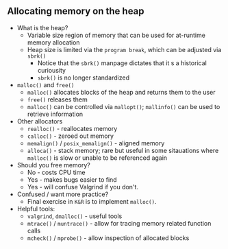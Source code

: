 ## Allocating memory on the heap
- What is the heap?
  - Variable size region of memory that can be used for at-runtime memory allocation
  - Heap size is limited via the `program break`, which can be adjusted via `sbrk()`
    - Notice that the `sbrk()` manpage dictates that it s a historical curiousity
    - `sbrk()` is no longer standardized
- `malloc()` and `free()`
  - `malloc()` allocates blocks of the heap and returns them to the user
  - `free()` releases them
  - `malloc()` can be controlled via `mallopt()`; `mallinfo()` can be used to retrieve information
- Other allocators
  - `realloc()` - reallocates memory
  - `calloc()` - zeroed out memory
  - `memalign()` / `posix_memalign()` - aligned memory
  - `alloca()` - stack memory; rare but useful in some sitauations where `malloc()`
    is slow or unable to be referenced again
- Should you free memory?
  - No - costs CPU time
  - Yes - makes bugs easier to find
  - Yes - will confuse Valgrind if you don't.
- Confused / want more practice?
  - Final exercise in `K&R` is to implement `malloc()`.
- Helpful tools:
  - `valgrind`, `dmalloc()` - useful tools
  - `mtrace()` / `muntrace()` - allow for tracing memory related function calls
  - `mcheck()` / `mprobe()` - allow inspection of allocated blocks

